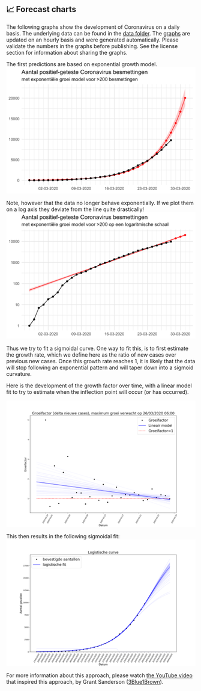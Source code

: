 ## :chart_with_upwards_trend: Forecast charts

The following graphs show the development of Coronavirus on a daily basis. The underlying data can be found in the [data folder](/data). The [graphs](/plots) are updated on an hourly basis and were generated automatically. Please validate the numbers in the graphs before publishing. See the license section for information about sharing the graphs.

The first predictions are based on exponential growth model.
![plots/prediction.png](/plots/prediction.png)

Note, however that the data no longer behave exponentially. If we plot them on
a log axis they deviate from the line quite drastically!
![plots/prediction_log10.png](/plots/prediction_log10.png)

Thus we try to fit a sigmoidal curve. One way to fit this, is to first estimate
the growth rate, which we define here as the ratio of new cases over previous
new cases. Once this growth rate reaches 1, it is likely that the data will
stop following an exponential pattern and will taper down into a sigmoid
curvature.

Here is the development of the growth factor over time, with a linear model fit
to try to estimate when the inflection point will occur (or has occurred).

![plots/growthfactor.png](/plots/growthfactor.png)

This then results in the following sigmoidal fit:
![plots/sigmoid.png](/plots/sigmoid.png)

For more information about this approach, please watch
[the YouTube video](https://www.youtube.com/watch?v=Kas0tIxDvrg) that inspired
this approach, by Grant Sanderson
([3Blue1Brown](https://www.youtube.com/channel/UCYO_jab_esuFRV4b17AJtAw)).
